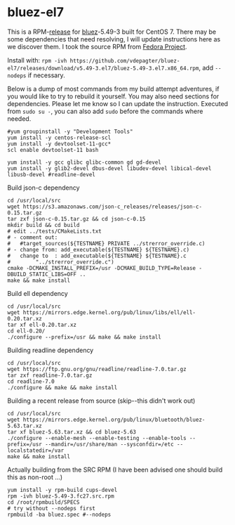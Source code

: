 # bluez-el7

This is a RPM-[release]([url](https://github.com/vdepagter/bluez-el7/releases)) for [bluez]([url](http://www.bluez.org/))-5.49-3 built for CentOS 7.
There may be some dependencies that need resolving, I will update instructions here as we discover them.
I took the source RPM from [Fedora Project]([url](https://koji.fedoraproject.org/koji/buildinfo?buildID=1074145)).

Install with: ``rpm -ivh https://github.com/vdepagter/bluez-el7/releases/download/v5.49-3.el7/bluez-5.49-3.el7.x86_64.rpm``, add ``--nodeps`` if necessary.

Below is a dump of most commands from my build attempt adventures, if you would like to try to rebuild it yourself.
You may also need sections for dependencies. Please let me know so I can update the instruction.
Executed from ``sudo su -``, you can also add ``sudo`` before the commands where needed.
```
#yum groupinstall -y "Development Tools"
yum install -y centos-release-scl
yum install -y devtoolset-11-gcc*
scl enable devtoolset-11 bash

yum install -y gcc glibc glibc-common gd gd-devel
yum install -y glib2-devel dbus-devel libudev-devel libical-devel libusb-devel #readline-devel
```

Build json-c dependency
```
cd /usr/local/src
wget https://s3.amazonaws.com/json-c_releases/releases/json-c-0.15.tar.gz
tar zxf json-c-0.15.tar.gz && cd json-c-0.15
mkdir build && cd build
# edit ../tests/CMakeLists.txt
# - comment out:
#   #target_sources(${TESTNAME} PRIVATE ../strerror_override.c)
# - change from: add_executable(${TESTNAME} ${TESTNAME}.c)
#   change to  : add_executable(${TESTNAME} ${TESTNAME}.c
#        "../strerror_override.c")
cmake -DCMAKE_INSTALL_PREFIX=/usr -DCMAKE_BUILD_TYPE=Release -DBUILD_STATIC_LIBS=OFF ..
make && make install
```

Build ell dependency
```
cd /usr/local/src
wget https://mirrors.edge.kernel.org/pub/linux/libs/ell/ell-0.20.tar.xz
tar xf ell-0.20.tar.xz
cd ell-0.20/
./configure --prefix=/usr && make && make install
```

Building readline dependency
```
cd /usr/local/src
wget https://ftp.gnu.org/gnu/readline/readline-7.0.tar.gz
tar zxf readline-7.0.tar.gz
cd readline-7.0
./configure && make && make install
```

Building a recent release from source (skip--this didn't work out)
```
cd /usr/local/src
wget https://mirrors.edge.kernel.org/pub/linux/bluetooth/bluez-5.63.tar.xz
tar xf bluez-5.63.tar.xz && cd bluez-5.63
./configure --enable-mesh --enable-testing --enable-tools --prefix=/usr --mandir=/usr/share/man --sysconfdir=/etc --localstatedir=/var
make && make install
```

Actually building from the SRC RPM (I have been advised one should build this as non-root ...)
```
yum install -y rpm-build cups-devel
rpm -ivh bluez-5.49-3.fc27.src.rpm
cd /root/rpmbuild/SPECS
# try without --nodeps first
rpmbuild -ba bluez.spec #--nodeps
```

